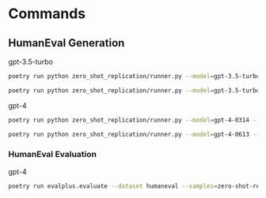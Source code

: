 # Commands

## HumanEval Generation

gpt-3.5-turbo

```bash
poetry run python zero_shot_replication/runner.py --model=gpt-3.5-turbo-0314 --dataset=human-eval

poetry run python zero_shot_replication/runner.py --model=gpt-3.5-turbo-0613 --dataset=human-eval
```

gpt-4

```bash
poetry run python zero_shot_replication/runner.py --model=gpt-4-0314 --dataset=human-eval

poetry run python zero_shot_replication/runner.py --model=gpt-4-0613 --dataset=human-eval
```

### HumanEval Evaluation

gpt-4

```bash
poetry run evalplus.evaluate --dataset humaneval --samples=zero-shot-replication/results/openai/human_eval/gpt_4_0314/openai_human_eval__model_eq_gpt_4_0314__temperature_eq_0p7_experiment.jsonl  --parallel 4 --min-time-limit 0.5 --gt-time-limit-factor 5
```
